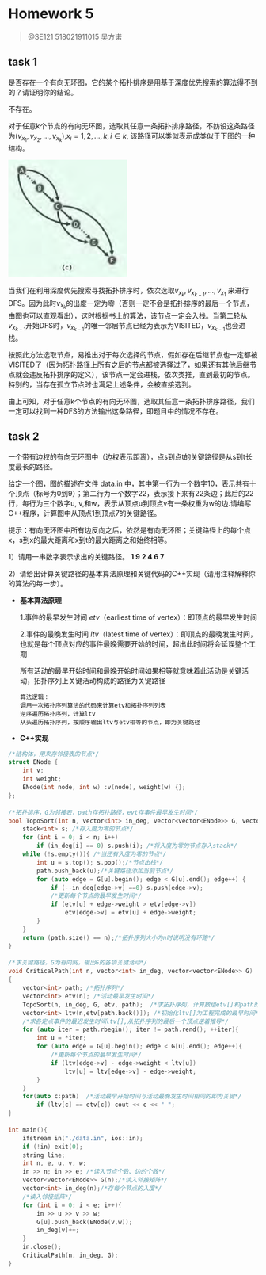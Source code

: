 # Homework 5

> @SE121  518021911015 吴方诺

## task 1

是否存在一个有向无环图，它的某个拓扑排序是用基于深度优先搜索的算法得不到的？请证明你的结论。

不存在。

对于任意k个节点的有向无环图，选取其任意一条拓扑排序路径，不妨设这条路径为$(v_{x_1},v_{x_2},...,v_{x_k})$,$x_i = 1, 2, ...,k, i\in k$, 该路径可以类似表示成类似于下图的一种结构。

<img src=".\image\image-20200408161119866.png" alt="image-20200408161119866" style="zoom:50%;" />

当我们在利用深度优先搜索寻找拓扑排序时，依次选取$v_{x_k},v_{x_{k-1}},...,v_{x_1}$ 来进行DFS。因为此时$v_{x_k}$的出度一定为零（否则一定不会是拓扑排序的最后一个节点，由图也可以直观看出），这时根据书上的算法，该节点一定会入栈。当第二轮从$v_{x_{k-1}}$开始DFS时，$v_{x_{k-1}}$的唯一邻居节点已经为表示为VISITED，$v_{x_{k-1}}$也会进栈。

按照此方法选取节点，易推出对于每次选择的节点，假如存在后继节点也一定都被VISITED了（因为拓扑路径上所有之后的节点都被选择过了，如果还有其他后继节点就会违反拓扑排序的定义），该节点一定会进栈，依次类推，直到最初的节点。特别的，当存在孤立节点时也满足上述条件，会被直接选到。

由上可知，对于任意k个节点的有向无环图，选取其任意一条拓扑排序路径，我们一定可以找到一种DFS的方法输出这条路径，即题目中的情况不存在。



## task 2

一个带有边权的有向无环图中（边权表示距离），点s到点t的关键路径是从s到t长度最长的路径。

给定一个图，图的描述在文件 [data.in](https://oc.sjtu.edu.cn/courses/17594/files/593651/download?verifier=Q9XCWKbLuetT0D0YKpS3A1kCWuyh7oHhqRC7kvmq&wrap=1) 中，其中第一行为一个数字10，表示共有十个顶点（标号为0到9）；第二行为一个数字22，表示接下来有22条边；此后的22行，每行为三个数字u, v,和w，表示从顶点u到顶点v有一条权重为w的边.请编写C++程序，计算图中从顶点1到顶点7的关键路径。

提示：有向无环图中所有边反向之后，依然是有向无环图；关键路径上的每个点x，s到x的最大距离和x到t的最大距离之和始终相等。

1）请用一串数字表示求出的关键路径。  **1 9 2 4 6 7**

2）请给出计算关键路径的基本算法原理和关键代码的C++实现（请用注释解释你的算法的每一步）。

- **基本算法原理**

  1.事件的最早发生时间 $etv$（earliest time of vertex）：即顶点的最早发生时间

  2.事件的最晚发生时间 $ltv$（latest time of vertex）：即顶点的最晚发生时间，也就是每个顶点对应的事件最晚需要开始的时间，超出此时间将会延误整个工期

  所有活动的最早开始时间和最晚开始时间如果相等就意味着此活动是关键活动，拓扑序列上关键活动构成的路径为关键路径

  ```
  算法逻辑：
  调用一次拓扑序列算法的代码来计算etv和拓扑序列列表
  逆序遍历拓扑序列，计算ltv
  从头遍历拓扑序列，按顺序输出ltv与etv相等的节点，即为关键路径
  ```

  

- **C++实现**

```c++
/*结构体，用来存邻接表的节点*/
struct ENode {
	int v;
	int weight;
	ENode(int node, int w) :v(node), weight(w) {};
};

/*拓扑排序，G为邻接表，path存拓扑路径，evt存事件最早发生时间*/
bool TopoSort(int n, vector<int> in_deg, vector<vector<ENode>> G, vector<int>& etv, vector<int>& path) {
	stack<int> s; /*存入度为零的节点*/
	for (int i = 0; i < n; i++)
		if (in_deg[i] == 0) s.push(i); /*将入度为零的节点存入stack*/
	while (!s.empty()){ /*当还有入度为零的节点*/
		int u = s.top(); s.pop();/*节点出栈*/
		path.push_back(u);/*关键路径添加当前节点*/
		for (auto edge = G[u].begin(); edge < G[u].end(); edge++) {
			if (--in_deg[edge->v] ==0) s.push(edge->v);
            /*更新每个节点的最早发生时间*/
			if (etv[u] + edge->weight > etv[edge->v])
				etv[edge->v] = etv[u] + edge->weight;
		}			
	}
	return (path.size() == n);/*拓扑序列大小为n时说明没有环路*/
}

/*求关键路径，G为有向网，输出G的各项关键活动*/
void CriticalPath(int n, vector<int> in_deg, vector<vector<ENode>> G)
{
	vector<int> path; /*拓扑序列*/
	vector<int> etv(n); /*活动最早发生时间*/
	TopoSort(n, in_deg, G, etv, path);  /*求拓扑序列，计算数组etv[]和path的值*/	
	vector<int> ltv(n,etv[path.back()]); /*初始化ltv[]为工程完成的最早时间*/	
	/*求各定点事件的最迟发生时间ltv[],从拓扑序列的最后一个顶点逆着推导*/
    for (auto iter = path.rbegin(); iter != path.rend(); ++iter){
		int u = *iter;
		for (auto edge = G[u].begin(); edge < G[u].end(); edge++){
			/*更新每个节点的最早发生时间*/
            if (ltv[edge->v] - edge->weight < ltv[u])
				ltv[u] = ltv[edge->v] - edge->weight;
		}
	}	
	for(auto c:path)  /*活动最早开始时间与活动最晚发生时间相同的即为关键*/
		if (ltv[c] == etv[c]) cout << c << " ";
}

int main(){
	ifstream in("./data.in", ios::in);
	if (!in) exit(0);       
    string line; 
    int n, e, u, v, w;		
	in >> n; in >> e; /*读入节点个数、边的个数*/
	vector<vector<ENode>> G(n);/*读入邻接矩阵*/
	vector<int> in_deg(n);/*存每个节点的入度*/
	/*读入邻接矩阵*/
	for (int i = 0; i < e; i++){ 
		in >> u >> v >> w;
		G[u].push_back(ENode(v,w));
		in_deg[v]++;
	}
	in.close();
	CriticalPath(n, in_deg, G);	
}
```

